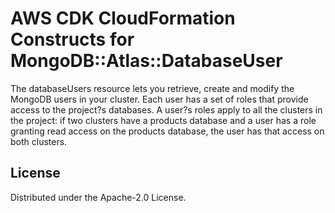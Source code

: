 # AWS CDK CloudFormation Constructs for MongoDB::Atlas::DatabaseUser

The databaseUsers resource lets you retrieve, create and modify the MongoDB users in your cluster. Each user has a set of roles that provide access to the project?s databases. A user?s roles apply to all the clusters in the project: if two clusters have a products database and a user has a role granting read access on the products database, the user has that access on both clusters.
## License

Distributed under the Apache-2.0 License.